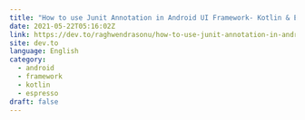 ```yaml
---
title: "How to use Junit Annotation in Android UI Framework- Kotlin & Espresso based"
date: 2021-05-22T05:16:02Z
link: https://dev.to/raghwendrasonu/how-to-use-junit-annotation-in-android-ui-framework-2m4g?utm_medium=RSS&utm_source=news.12bit.vn
site: dev.to
language: English
category:
  - android
  - framework
  - kotlin
  - espresso
draft: false
---
```

